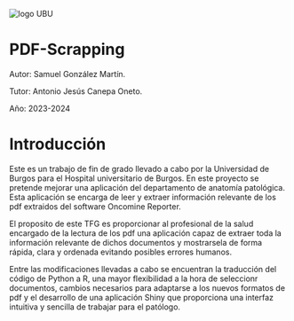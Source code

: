 ![logo UBU](https://github.com/SamuelGonzalez0204/PDF-Scrapping/assets/154916568/a0f5f278-5f3a-4593-8eeb-359dd49c7681)

# PDF-Scrapping

Autor: Samuel González Martín.

Tutor: Antonio Jesús Canepa Oneto.

Año: 2023-2024

# Introducción

Este es un trabajo de fin de grado llevado a cabo por la Universidad de Burgos para el Hospital universitario de Burgos. En este proyecto se pretende mejorar una aplicación del
departamento de anatomía patológica. Esta aplicación se encarga de leer y extraer información relevante de los pdf extraidos del software Oncomine Reporter.

El proposito de este TFG es proporcionar al profesional de la salud encargado de la lectura de los pdf una aplicación capaz de extraer toda la información relevante de dichos documentos y mostrarsela de forma rápida, clara y ordenada evitando posibles errores humanos.

Entre las modificaciones llevadas a cabo se encuentran la traducción del código de Python a R, una mayor flexibilidad a la hora de seleccionr documentos, cambios necesarios para adaptarse a los nuevos formatos de pdf y el desarrollo de una aplicación Shiny que proporciona una interfaz intuitiva y sencilla de trabajar para el patólogo.



